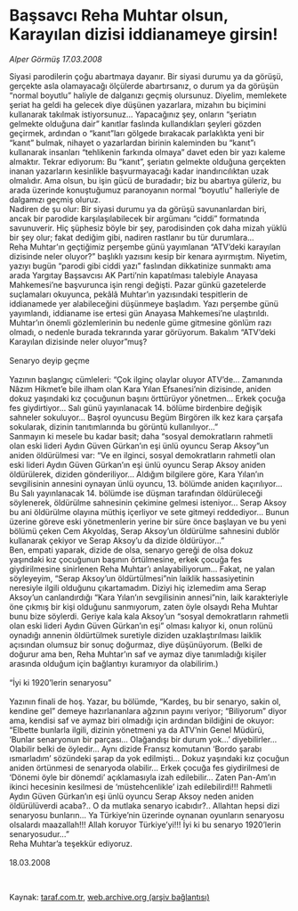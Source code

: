 # Başsavcı Reha Muhtar olsun, Karayılan dizisi iddianameye girsin!

*Alper Görmüş 17.03.2008*

<div class="taraf_structure_2col_1zq">
<div class="margen_n">



 <p>Siyasi parodilerin çoğu abartmaya dayanır. Bir siyasi durumu ya da görüşü, gerçekte asla olamayacağı ölçülerde abartırsanız, o durum ya da görüşün “normal boyutlu” haliyle de dalganızı geçmiş olursunuz. Diyelim, memlekete şeriat ha geldi ha gelecek diye düşünen yazarlara, mizahın bu biçimini kullanarak takılmak istiyorsunuz... Yapacağınız şey, onların “şeriatın gelmekte olduğuna dair” kanıtlar faslında kullandıkları şeyleri gözden geçirmek, ardından o “kanıt”ları gölgede bırakacak parlaklıkta yeni bir “kanıt” bulmak, nihayet o yazarlardan birinin kaleminden bu “kanıt”ı kullanarak insanları “tehlikenin farkında olmaya” davet eden bir yazı kaleme almaktır. Tekrar ediyorum: Bu “kanıt”, şeriatın gelmekte olduğuna gerçekten inanan yazarların kesinlikle başvurmayacağı kadar inandırıcılıktan uzak olmalıdır. Ama olsun, bu işin gücü de buradadır; biz bu abartıya güleriz, bu arada üzerinde konuştuğumuz paranoyanın normal “boyutlu” halleriyle de dalgamızı geçmiş oluruz.<br/>
Nadiren de şu olur: Bir siyasi durumu ya da görüşü savunanlardan biri, ancak bir parodide karşılaşılabilecek bir argümanı “ciddi” formatında savunuverir. Hiç şüphesiz böyle bir şey, parodisinden çok daha mizah yüklü bir şey olur; fakat dediğim gibi, nadiren rastlanır bu tür durumlara...<br/>
Reha Muhtar’ın geçtiğimiz perşembe günü yayımlanan “ATV’deki karayılan dizisinde neler oluyor?” başlıklı yazısını kesip bir kenara ayırmıştım. Niyetim, yazıyı bugün “parodi gibi ciddi yazı” faslından dikkatinize sunmaktı ama arada Yargıtay Başsavcısı AK Parti’nin kapatılması talebiyle Anayasa Mahkemesi’ne başvurunca işin rengi değişti. Pazar günkü gazetelerde suçlamaları okuyunca, pekâlâ Muhtar’ın yazısındaki tespitlerin de iddianamede yer alabileceğini düşünmeye başladım. Yazı perşembe günü yayımlandı, iddianame ise ertesi gün Anayasa Mahkemesi’ne ulaştırıldı. Muhtar’ın önemli gözlemlerinin bu nedenle güme gitmesine gönlüm razı olmadı, o nedenle burada tekrarında yarar görüyorum. Bakalım “ATV’deki Karayılan dizisinde neler oluyor”muş?<br/>
<br/>
Senaryo deyip geçme<br/>
<br/>
Yazının başlangıç cümleleri: “Çok ilginç olaylar oluyor ATV’de... Zamanında Nâzım Hikmet’e bile ilham olan Kara Yılan Efsanesi’nin dizisinde, aniden dokuz yaşındaki kız çocuğunun başını örttürüyor yönetmen... Erkek çocuğa fes giydirtiyor... Salı günü yayınlanacak 14. bölüme birdenbire değişik sahneler sokuluyor... Başrol oyuncusu Begüm Birgören ilk kez kara çarşafa sokularak, dizinin tanıtımlarında bu görüntü kullanılıyor...” <br/>
Sanmayın ki mesele bu kadar basit; daha “sosyal demokratların rahmetli olan eski lideri Aydın Güven Gürkan’ın eşi ünlü oyuncu Serap Aksoy”un aniden öldürülmesi var: “Ve en ilginci, sosyal demokratların rahmetli olan eski lideri Aydın Güven Gürkan’ın eşi ünlü oyuncu Serap Aksoy aniden öldürülerek, diziden gönderiliyor... Aldığım bilgilere göre, Kara Yılan’ın sevgilisinin annesini oynayan ünlü oyuncu, 13. bölümde aniden kaçırılıyor... Bu Salı yayınlanacak 14. bölümde ise düşman tarafından öldürüleceği söylenerek, öldürülme sahnesinin çekimine gelmesi isteniyor... Serap Aksoy bu ani öldürülme olayına müthiş içerliyor ve sete gitmeyi reddediyor... Bunun üzerine göreve eski yönetmenlerin yerine bir süre önce başlayan ve bu yeni bölümü çeken Cem Akyoldaş, Serap Aksoy’un öldürülme sahnesini dublör kullanarak çekiyor ve Serap Aksoy’u da dizide öldürüyor...”<br/>
Ben, empati yaparak, dizide de olsa, senaryo gereği de olsa dokuz yaşındaki kız çocuğunun başının örtülmesine, erkek çocuğa fes giydirilmesine sinirlenen Reha Muhtar’ı anlayabiliyorum... Fakat, ne yalan söyleyeyim, “Serap Aksoy’un öldürtülmesi”nin laiklik hassasiyetinin neresiyle ilgili olduğunu çıkartamadım. Diziyi hiç izlemedim ama Serap Aksoy’un canlandırdığı “Kara Yılan’ın sevgilisinin annesi”nin, laik karakteriyle öne çıkmış bir kişi olduğunu sanmıyorum, zaten öyle olsaydı Reha Muhtar bunu bize söylerdi. Geriye kala kala Aksoy’un “sosyal demokratların rahmetli olan eski lideri Aydın Güven Gürkan’ın eşi” olması kalıyor ki, onun rolünü oynadığı annenin öldürtülmek suretiyle diziden uzaklaştırılması laiklik açısından olumsuz bir sonuç doğurmaz, diye düşünüyorum. (Belki de doğurur ama ben, Reha Muhtar’ın saf ve aymaz diye tanımladığı kişiler arasında olduğum için bağlantıyı kuramıyor da olabilirim.)<br/>
<br/>
“İyi ki 1920’lerin senaryosu”<br/>
<br/>
Yazının finali de hoş. Yazar, bu bölümde, “Kardeş, bu bir senaryo, sakin ol, kendine gel” demeye hazırlananlara ağzının payını veriyor; “Biliyorum” diyor ama, kendisi saf ve aymaz biri olmadığı için ardından bildiğini de okuyor:<br/>
“Elbette bunlarla ilgili, dizinin yönetmeni ya da ATV’nin Genel Müdürü, ‘Bunlar senaryonun bir parçası... Olağandışı bir durum yok...’ diyebilirler... Olabilir belki de öyledir... Aynı dizide Fransız komutanın ‘Bordo şarabı ısmarladım’ sözündeki şarap da yok edilmişti... Dokuz yaşındaki kız çocuğun aniden örtünmesi de senaryoda olabilir... Erkek çocuğa fes giydirilmesi de ‘Dönemi öyle bir dönemdi’ açıklamasıyla izah edilebilir... Zaten Pan-Am’ın ikinci hecesinin kesilmesi de ‘müstehcenlikle’ izah edilebilirdi!!! Rahmetli Aydın Güven Gürkan’ın eşi ünlü oyuncu Serap Aksoy neden aniden öldürülüverdi acaba?.. O da mutlaka senaryo icabıdır?.. Allahtan hepsi dizi senaryosu bunların... Ya Türkiye’nin üzerinde oynanan oyunların senaryosu olsalardı maazallah!!! Allah koruyor Türkiye’yi!!! İyi ki bu senaryo 1920’lerin senaryosudur...”<br/>
Reha Muhtar’a teşekkür ediyoruz.<br/>
<br/>
18.03.2008</p>

<br/>


<div id="taraf_not">
</div>

</div>


</div>

Kaynak: [taraf.com.tr](http://taraf.com.tr:80/makale/151.htm), [web.archive.org (arşiv bağlantısı)](http://web.archive.org/web/20090206143521/http://taraf.com.tr:80/makale/151.htm)
